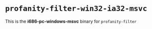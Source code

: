 # `profanity-filter-win32-ia32-msvc`

This is the **i686-pc-windows-msvc** binary for `profanity-filter`
